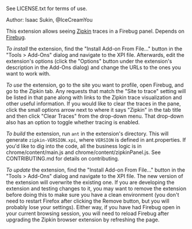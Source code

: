 See LICENSE.txt for terms of use.

Author: Isaac Sukin, @IceCreamYou

This extension allows seeing
[Zipkin](https://github.com/twitter/zipkin) traces in a Firebug panel.
Depends on [Firebug](https://getfirebug.com/).

*To install* the extension, find the "Install Add-on From File..." button in the
"Tools > Add-Ons" dialog and navigate to the XPI file. Afterwards, edit the
extension's options (click the "Options" button under the extension's
description in the Add-Ons dialog) and change the URLs to the ones you want
to work with.

*To use* the extension, go to the site you want to profile, open Firebug, and go
to the Zipkin tab. Any requests that match the "Site to trace" setting will
be listed in that pane along with links to the Zipkin trace visualization and
other useful information. If you would like to clear the traces in the pane,
click the small options arrow next to where it says "Zipkin" in the tab title
and then click "Clear Traces" from the drop-down menu. That drop-down also has
an option to toggle whether tracing is enabled.

*To build* the extension, run `ant` in the extension's directory. This will
generate `zipkin-VERSION.xpi`, where `VERSION` is defined in ant.properties.
If you'd like to dig into the code, all the business logic is in
chrome/content/main.js and chrome/content/zipkinPanel.js. See CONTRIBUTING.md
for details on contributing.

*To update* the extension, find the "Install Add-on From File..." button in the
"Tools > Add-Ons" dialog and navigate to the XPI file. The new version of the
extension will overwrite the existing one. If you are developing the extension
and testing changes to it, you may want to remove the extension before doing
this to make sure you have a clean environment (you don't need to restart
Firefox after clicking the Remove button, but you will probably lose your
settings). Either way, if you have had Firebug open in your current browsing
session, you will need to reload Firebug after upgrading the Zipkin browser
extension by refreshing the page.

